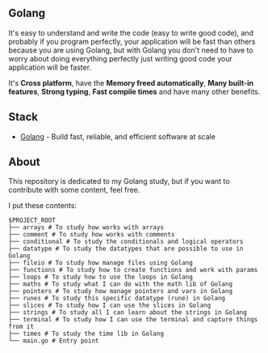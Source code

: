 ## Golang

It's easy to understand and write the code (easy to write good code), and probably if you program perfectly, your application will be fast than others because you are using Golang, but with Golang you don't need to have to worry about doing everything perfectly just writing good code your application will be faster.

It's **Cross platform**, have the **Memory freed automatically**, **Many built-in features**, **Strong typing**, **Fast compile times** and have many other benefits.

## Stack

- [Golang](https://go.dev) - Build fast, reliable, and efficient software at scale

## About

This repository is dedicated to my Golang study, but if you want to contribute with some content, feel free.

I put these contents:

```
$PROJECT_ROOT
├── arrays # To study how works with arrays
├── comment # To study how works with comments
├── conditional # To study the conditionals and logical operators
├── datatype # To study the datatypes that are possible to use in Golang
├── fileio # To study how manage files using Golang
├── functions # To study how to create functions and work with params
├── loops # To study how to use the loops in Golang
├── maths # To study what I can do with the math lib of Golang
├── pointers # To study how manage pointers and vars in Golang
├── runes # To study this specific datatype (rune) in Golang
├── slices # To study how I can use the slices in Golang
├── strings # To study all I can learn about the strings in Golang
├── terminal # To study how I can use the terminal and capture things from it
├── times # To study the time lib in Golang
└── main.go # Entry point
```
